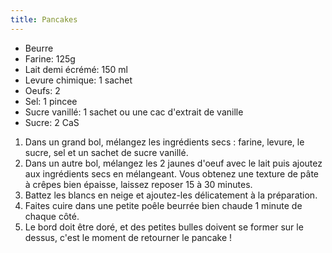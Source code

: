 ```yaml
---
title: Pancakes
---
```


-   Beurre
-   Farine: 125g
-   Lait demi écrémé: 150 ml
-   Levure chimique: 1 sachet
-   Oeufs: 2
-   Sel: 1 pincee
-   Sucre vanillé: 1 sachet ou une cac d'extrait de vanille
-   Sucre: 2 CaS

1.  Dans un grand bol, mélangez les ingrédients secs : farine, levure,
    le sucre, sel et un sachet de sucre vanillé.
2.  Dans un autre bol, mélangez les 2 jaunes d'oeuf avec le lait puis
    ajoutez aux ingrédients secs en mélangeant. Vous obtenez une texture
    de pâte à crêpes bien épaisse, laissez reposer 15 à 30 minutes.
3.  Battez les blancs en neige et ajoutez-les délicatement à la
    préparation.
4.  Faites cuire dans une petite poêle beurrée bien chaude 1 minute de
    chaque côté.
5.  Le bord doit être doré, et des petites bulles doivent se former sur
    le dessus, c'est le moment de retourner le pancake !
